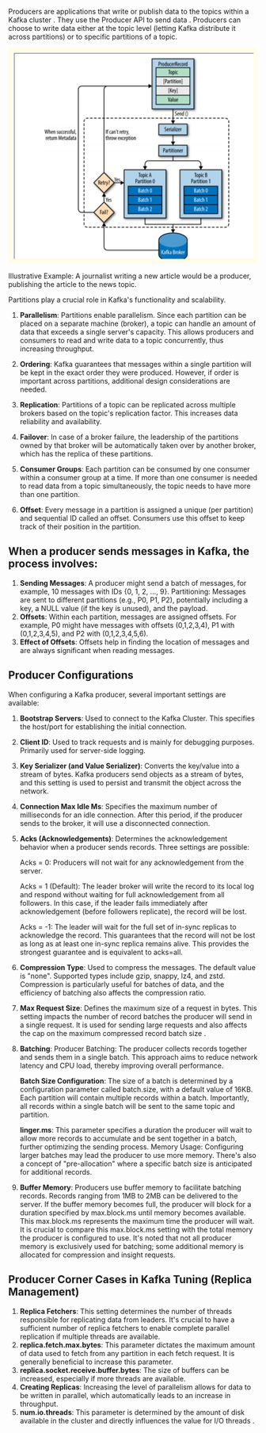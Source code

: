 

Producers are applications that write or publish data to the topics within a Kafka cluster .
They use the Producer API to send data .
Producers can choose to write data either at the topic level (letting Kafka distribute it across partitions) or to specific partitions of a topic.


![Steps](kafkaproducer.svg)

Illustrative Example: A journalist writing a new article would be a producer, publishing the article to the news topic.

Partitions play a crucial role in Kafka's functionality and scalability. 

1. **Parallelism**: Partitions enable parallelism. Since each partition can be placed on a separate machine (broker), a topic can handle an amount of data that exceeds a single server's capacity. This allows producers and consumers to read and write data to a topic concurrently, thus increasing throughput.

2. **Ordering**: Kafka guarantees that messages within a single partition will be kept in the exact order they were produced. However, if order is important across partitions, additional design considerations are needed.

3. **Replication**: Partitions of a topic can be replicated across multiple brokers based on the topic's replication factor. This increases data reliability and availability.


4. **Failover**: In case of a broker failure, the leadership of the partitions owned by that broker will be automatically taken over by another broker, which has the replica of these partitions.

5. **Consumer Groups**: Each partition can be consumed by one consumer within a consumer group at a time. If more than one consumer is needed to read data from a topic simultaneously, the topic needs to have more than one partition.

6. **Offset**: Every message in a partition is assigned a unique (per partition) and sequential ID called an offset. Consumers use this offset to keep track of their position in the partition.

## **When a producer sends messages in Kafka, the process involves**:

   1. **Sending Messages**: A producer might send a batch of messages, for example, 10 messages with IDs {0, 1, 2, ..., 9}.
   Partitioning: Messages are sent to different partitions (e.g., P0, P1, P2), potentially including a key, a NULL value (if the key is unused), and the payload.
   2. **Offsets**: Within each partition, messages are assigned offsets. For example, P0 might have messages with offsets (0,1,2,3,4), P1 with (0,1,2,3,4,5), and P2 with (0,1,2,3,4,5,6).
   3. **Effect of Offsets**: Offsets help in finding the location of messages and are always significant when reading messages.
 
## **Producer Configurations**

When configuring a Kafka producer, several important settings are available:

   1. **Bootstrap Servers**:
       Used to connect to the Kafka Cluster.
       This specifies the host/port for establishing the initial connection.
   2. **Client ID**:
       Used to track requests and is mainly for debugging purposes.
       Primarily used for server-side logging.
   3. **Key Serializer (and Value Serializer)**:
       Converts the key/value into a stream of bytes.
       Kafka producers send objects as a stream of bytes, and this setting is used to persist and transmit the object across the network.
   4. **Connection Max Idle Ms**:
       Specifies the maximum number of milliseconds for an idle connection.
       After this period, if the producer sends to the broker, it will use a disconnected connection.
   5. **Acks (Acknowledgements)**:
       Determines the acknowledgement behavior when a producer sends records. 
       Three settings are possible:
       
       Acks = 0: Producers will not wait for any acknowledgement from the server.
       
       Acks = 1 (Default): The leader broker will write the record to its local log and respond without waiting for full acknowledgement from all followers. In this case, if the leader fails immediately after acknowledgement (before followers replicate), the record will be lost.
       
       Acks = -1: The leader will wait for the full set of in-sync replicas to acknowledge the record. This guarantees that the record will not be lost as long as at least one in-sync replica remains alive. This provides the strongest guarantee and is equivalent to acks=all.

   6. **Compression Type**:
       Used to compress the messages.
       The default value is "none".
       Supported types include gzip, snappy, lz4, and zstd.
       Compression is particularly useful for batches of data, and the efficiency of batching also affects the compression ratio.
   7. **Max Request Size**:
       Defines the maximum size of a request in bytes.
       This setting impacts the number of record batches the producer will send in a single request.
       It is used for sending large requests and also affects the cap on the maximum compressed record batch size .
   8. **Batching**:
       Producer Batching: The producer collects records together and sends them in a single batch. This approach aims to reduce network latency and CPU load, thereby improving overall performance.
       
       **Batch Size Configuration**: The size of a batch is determined by a configuration parameter called batch.size, with a default value of 16KB. Each partition will contain multiple records within a batch. Importantly, all records within a single batch will be sent to the same topic and partition.
       
       **linger.ms**: This parameter specifies a duration the producer will wait to allow more records to accumulate and be sent together in a batch, further optimizing the sending process.
       Memory Usage: Configuring larger batches may lead the producer to use more memory. There's also a concept of "pre-allocation" where a specific batch size is anticipated for additional records.
   
   9. **Buffer Memory**:
       Producers use buffer memory to facilitate batching records.
       Records ranging from 1MB to 2MB can be delivered to the server.
       If the buffer memory becomes full, the producer will block for a duration specified by max.block.ms until memory becomes available. This max.block.ms represents the maximum time the producer will wait.
       It is crucial to compare this max.block.ms setting with the total memory the producer is configured to use.
       It's noted that not all producer memory is exclusively used for batching; some additional memory is allocated for compression and insight requests.

## **Producer Corner Cases in Kafka Tuning (Replica Management)**

   1. **Replica Fetchers**: This setting determines the number of threads responsible for replicating data from leaders. It's crucial to have a sufficient number of replica fetchers to enable complete parallel replication if multiple threads are available.
   2. **replica.fetch.max.bytes**: This parameter dictates the maximum amount of data used to fetch from any partition in each fetch request. It is generally beneficial to increase this parameter.
   3. **replica.socket.receive.buffer.bytes**: The size of buffers can be increased, especially if more threads are available.
   4. **Creating Replicas**: Increasing the level of parallelism allows for data to be written in parallel, which automatically leads to an increase in throughput.
   5. **num.io.threads**: This parameter is determined by the amount of disk available in the cluster and directly influences the value for I/O threads .
